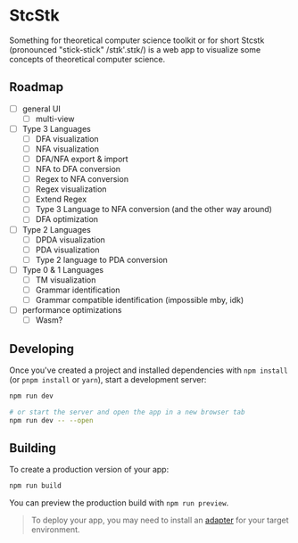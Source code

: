 # StcStk

Something for theoretical computer science toolkit or for short Stcstk 
(pronounced "stick-stick" /stɪk'.stɪk/) is a web app to visualize some
concepts of theoretical computer science.

## Roadmap

- [ ] general UI
    - [ ] multi-view 
- [ ] Type 3 Languages
    - [ ] DFA visualization
    - [ ] NFA visualization 
    - [ ] DFA/NFA export & import 
    - [ ] NFA to DFA conversion
    - [ ] Regex to NFA conversion
    - [ ] Regex visualization 
    - [ ] Extend Regex
    - [ ] Type 3 Language to NFA conversion (and the other way around)
    - [ ] DFA optimization
- [ ] Type 2 Languages 
    - [ ] DPDA visualization 
    - [ ] PDA visualization
    - [ ] Type 2 language to PDA conversion
- [ ] Type 0 & 1 Languages 
    - [ ] TM visualization
    - [ ] Grammar identification
    - [ ] Grammar compatible identification (impossible mby, idk)
- [ ] performance optimizations
    - [ ] Wasm?

## Developing

Once you've created a project and installed dependencies with `npm install` (or `pnpm install` or `yarn`), start a development server:

```bash
npm run dev

# or start the server and open the app in a new browser tab
npm run dev -- --open
```

## Building

To create a production version of your app:

```bash
npm run build
```

You can preview the production build with `npm run preview`.

> To deploy your app, you may need to install an [adapter](https://kit.svelte.dev/docs/adapters) for your target environment.
